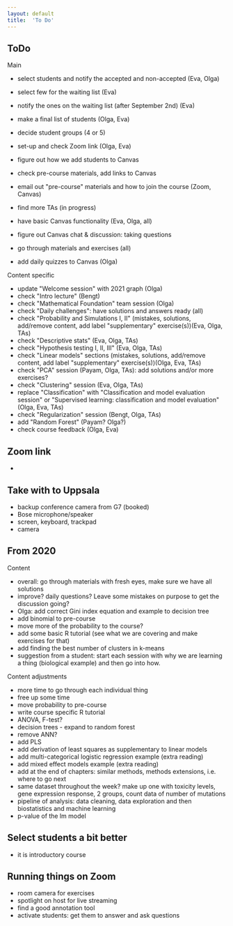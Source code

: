 ```yaml
---
layout: default
title:  'To Do'
---
```



## ToDo

Main

- select students and notify the accepted and non-accepted (Eva, Olga)
- select few for the waiting list (Eva)
- notify the ones on the waiting list (after September 2nd) (Eva)
- make a final list of students (Olga, Eva)
- decide student groups (4 or 5)


- set-up and check Zoom link (Olga, Eva)
- figure out how we add students to Canvas
- check pre-course materials, add links to Canvas
- email out "pre-course" materials and how to join the course (Zoom, Canvas)


- find more TAs (in progress)


- have basic Canvas functionality (Eva, Olga, all)
- figure out Canvas chat & discussion: taking questions
- go through materials and exercises (all)
- add daily quizzes to Canvas (Olga)


Content specific

- update "Welcome session" with 2021 graph (Olga)
- check "Intro lecture" (Bengt)
- check "Mathematical Foundation" team session (Olga)
- check "Daily challenges": have solutions and answers ready (all)
- check "Probability and Simulations I, II" (mistakes, solutions, add/remove content, add label "supplementary" exercise(s))(Eva, Olga, TAs)
- check "Descriptive stats" (Eva, Olga, TAs)
- check "Hypothesis testing I, II, III" (Eva, Olga, TAs)
- check "Linear models" sections (mistakes, solutions, add/remove content, add label "supplementary" exercise(s))(Olga, Eva, TAs)
- check "PCA" session (Payam, Olga, TAs): add solutions and/or more exercises?
- check "Clustering" session (Eva, Olga, TAs)
- replace "Classification" with "Classification and model evaluation session" or "Supervised learning: classification and model evaluation" (Olga, Eva, TAs)
- check "Regularization" session (Bengt, Olga, TAs)
- add "Random Forest" (Payam? Olga?)
- check course feedback (Olga, Eva)

## Zoom link
-


## Take with to Uppsala
- backup conference camera from G7 (booked)
- Bose microphone/speaker
- screen, keyboard, trackpad
- camera



## From 2020
Content

- overall: go through materials with fresh eyes, make sure we have all solutions
- improve? daily questions? Leave some mistakes on purpose to get the discussion going?
- Olga: add correct Gini index equation and example to decision tree
- add binomial to pre-course
- move more of the probability to the course?
- add some basic R tutorial (see what we are covering and make exercises for that)
- add finding the best number of clusters in k-means
- suggestion from a student: start each session with why we are learning a thing (biological example) and then go into how.

Content adjustments

- more time to go through each individual thing
- free up some time
- move probability to pre-course
- write course specific R tutorial
- ANOVA, F-test?
- decision trees - expand to random forest
- remove ANN?
- add PLS
- add derivation of least squares as supplementary to linear models
- add multi-categorical logistic regression example (extra reading)
- add mixed effect models example (extra reading)
- add at the end of chapters: similar methods, methods extensions, i.e. where to go next
- same dataset throughout the week? make up one with toxicity levels, gene expression response, 2 groups, count data of number of mutations
- pipeline of analysis: data cleaning, data exploration and then biostatistics and machine learning  
- p-value of the lm model

## Select students a bit better
- it is introductory course

## Running things on Zoom
- room camera for exercises
- spotlight on host for live streaming
- find a good annotation tool
- activate students: get them to answer and ask questions
